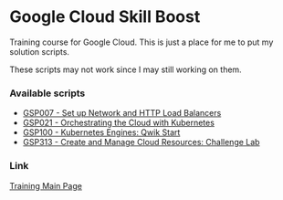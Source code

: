 # Google Cloud Skill Boost

Training course for Google Cloud. This is just a place for me to put my solution scripts.

These scripts may not work since I may still working on them.

### Available scripts
* [GSP007 - Set up Network and HTTP Load Balancers](https://github.com/jacky9813/google-cloud-skill-boost/blob/master/GSP0xx/GSP007-SetUpNetworkAndHTTPLoadBalancers.sh)
* [GSP021 - Orchestrating the Cloud with Kubernetes](https://github.com/jacky9813/google-cloud-skill-boost/blob/master/GSP0xx/GSP021-OrchestratingTheCloudWithKubernetes.sh)
* [GSP100 - Kubernetes Engines: Qwik Start](https://github.com/jacky9813/google-cloud-skill-boost/blob/master/GSP1xx/GSP100-KubernetesEngines_QwikStart.sh)
* [GSP313 - Create and Manage Cloud Resources: Challenge Lab](https://github.com/jacky9813/google-cloud-skill-boost/blob/master/GSP3xx/GSP313-CreateAndManageCloudResources_ChallengeLab.sh)


### Link
[Training Main Page](https://www.cloudskillsboost.google/)

